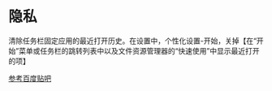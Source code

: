 # 隐私

清除任务栏固定应用的最近打开历史。在设置中，个性化设置-开始，关掉【在“开始”菜单或任务栏的跳转列表中以及文件资源管理器的“快速使用”中显示最近打开的项】

[参考百度贴吧](https://tieba.baidu.com/p/7270533697)
